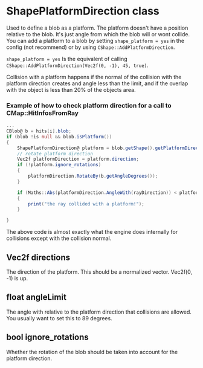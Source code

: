 # ShapePlatformDirection class
Used to define a blob as a platform. The platform doesn't have a position relative to the blob. It's just angle from which the blob will or wont collide.
You can add a platform to a blob by setting `shape_platform = yes` in the config (not recommend) or by using `CShape::AddPlatformDirection`.

`shape_platform = yes` Is the equivalent of calling `CShape::AddPlatformDirection(Vec2f(0, -1), 45, true)`.

Collision with a platform happens if the normal of the collision with the platform direction creates and angle less than the limit, and if the overlap with the object is less than 20% of the objects area.

### Example of how to check platform direction for a call to CMap::HitInfosFromRay
```as
...
CBlob@ b = hits[i].blob;
if (blob !is null && blob.isPlatform())
{
    ShapePlatformDirection@ platform = blob.getShape().getPlatformDirection(0);
    // rotate platform direction
    Vec2f platformDirection = platform.direction;
    if (!platform.ignore_rotations)
    {
        platformDirection.RotateBy(b.getAngleDegrees());
    }

    if (Maths::Abs(platformDirection.AngleWith(rayDirection)) < platform.angleLimit)
    {
        print("the ray collided with a platform!");
    }

}
```

The above code is almost exactly what the engine does internally for collisions except with the collision normal.

## Vec2f directions
The direction of the platform. This should be a normalized vector. Vec2f(0, -1) is up.

## float angleLimit
The angle with relative to the platform direction that collisions are allowed. You usually want to set this to 89 degrees.

## bool ignore_rotations
Whether the rotation of the blob should be taken into account for the platform direction.

